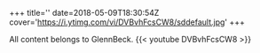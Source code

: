 +++
title=''
date=2018-05-09T18:30:54Z
cover='https://i.ytimg.com/vi/DVBvhFcsCW8/sddefault.jpg'
+++

All content belongs to GlennBeck.
{{< youtube DVBvhFcsCW8 >}}
